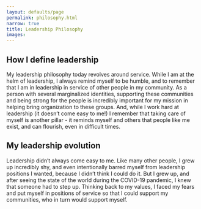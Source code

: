 ```yaml
---
layout: defaults/page
permalink: philosophy.html
narrow: true
title: Leadership Philosophy
images:
---
```


## How I define leadership

My leadership philosophy today revolves around service. 
While I am at the helm of leadership, I always remind myself to be humble, and to remember that I am in leadership in service of other people in my community. 
As a person with several marginalized identities, supporting these communities and being strong for the people is incredibly important for my mission in helping bring organization to these groups. 
And, while I work hard at leadership (it doesn’t come easy to me!) I remember that taking care of myself is another pillar - it reminds myself and others that people like me exist, and can flourish, even in difficult times. 

## My leadership evolution

Leadership didn’t always come easy to me. Like many other people, I grew up incredibly shy, and even intentionally barred myself from leadership positions I wanted, because I didn’t think I could do it. But I grew up, and after seeing the state of the world during the COVID-19 pandemic, I knew that someone had to step up. Thinking back to my values, I faced my fears and put myself in positions of service so that I could support my communities, who in turn would support myself.
